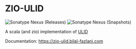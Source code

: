 # ZIO-ULID

![Sonatype Nexus (Releases)](https://img.shields.io/nexus/r/com.bilal-fazlani/zio-ulid_3?color=%23099C05&label=STABLE%20VERSION&server=https%3A%2F%2Foss.sonatype.org&style=for-the-badge)
![Sonatype Nexus (Snapshots)](https://img.shields.io/nexus/s/com.bilal-fazlani/zio-ulid_3?color=skyblue&label=SNAPSHOT%20VERSION&logo=SNAPSHOT%20VERSION&server=https%3A%2F%2Foss.sonatype.org&style=for-the-badge)

A scala (and zio) implementation of [ULID](https://github.com/ulid/spec)

Documentation: https://zio-ulid.bilal-fazlani.com
